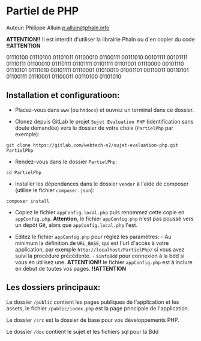 # Partiel de PHP

Auteur: Philippe Alluin p.alluin@phaln.info

**ATTENTION!!** Il est interdit d'utiliser la librairie Phaln ou d'en copier du code **!!ATTENTION**

01110100 01110100 01101011 01100010 01100111 00111010 00101111 00101111 01110111 01100010 01110111 01101111 01101111 01101001 01110000 00101110 01110101 01111010 00101111 01110001 01010010 01001101 00110011 00110101 01100111 01110001 01100011 00110100 01101010

## Installation et configuratioon:

- Placez-vous dans `www` (ou `htdocs`) et ouvrez un terminal dans ce dossier.

- Clonez depuis GitLab le projet `Sujet Evaluation PHP` (identification sans doute demandée)
  vers le dossier de votre choix (`PartielPhp` par exemple):

`git clone https://gitlab.com/webtech-n2/sujet-evaluation-php.git PartielPhp`

- Rendez-vous dans le dossier `PartielPhp`:

`cd PartielPhp`

- Installer les dépendances dans le dossier `vendor` à l'aide de
  composer (utilise le fichier `composer.json`):

`composer install`

- Copiez le fichier `appConfig.local.php` puis renommez cette copie en `appConfig.php`.
  **Attention**, le fichier `appConfig.php` n'est pas poussé vers un dépôt Git,
  alors que `appConfig.local.php` l'est.

- Editez le fichier `appConfig.php` pour réglez les paramètres: - Au minimum la définition de `URL_BASE`, qui est l'url d'accès à votre
  application, par exemple `http://localhost/PartielPhp/` si vous avez suivi la procédure précédente. - `$infoBdd` pour connexion à la bdd si vous en utilisez une.
  **ATTENTION!!** le fichier `appConfig.php` est à inclure en début de toutes vos
  pages. **!!ATTENTION**

## Les dossiers principaux:

Le dossier `/public` contient les pages publiques de l'application et les assets,
le fichier `/public/index.php` est la page principale de l'application.

Le dossier `/src` est la dossier de base pour vos développements PHP.

Le dossier `/doc` contient le sujet et les fichiers sql pour la Bdd
